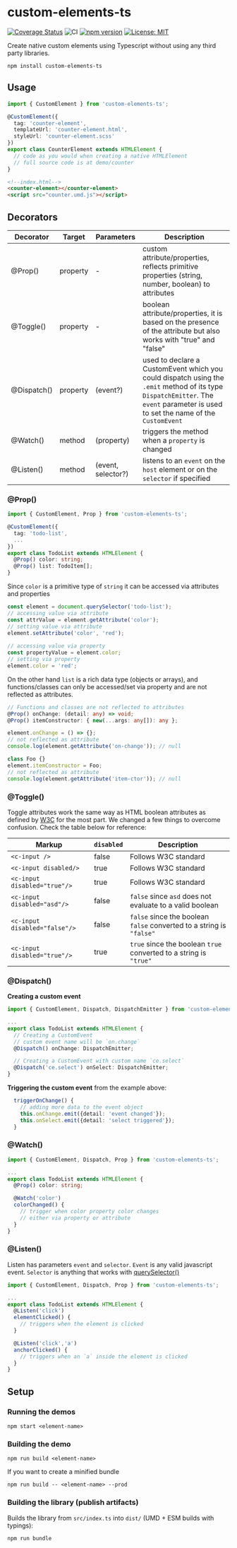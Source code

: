 # custom-elements-ts

[![Coverage Status](https://coveralls.io/repos/github/geocine/custom-elements-ts/badge.svg?branch=master)](https://coveralls.io/github/geocine/custom-elements-ts?branch=master)
![CI](https://github.com/geocine/custom-elements-ts/actions/workflows/ci.yml/badge.svg)
[![npm version](https://badge.fury.io/js/custom-elements-ts.svg)](https://www.npmjs.com/package/custom-elements-ts)
[![License: MIT](https://img.shields.io/badge/license-MIT-blue.svg)](https://opensource.org/licenses/MIT)


Create native custom elements using Typescript without using any third party libraries.

```
npm install custom-elements-ts
```

## Usage

```ts
import { CustomElement } from 'custom-elements-ts';

@CustomElement({
  tag: 'counter-element',
  templateUrl: 'counter-element.html',
  styleUrl: 'counter-element.scss'
})
export class CounterElement extends HTMLElement {
  // code as you would when creating a native HTMLElement
  // full source code is at demo/counter
}
```

```html
<!--index.html-->
<counter-element></counter-element>
<script src="counter.umd.js"></script>
```

## Decorators

| Decorator   | Target   | Parameters         | Description                                                                                                                                                                       |
|-------------|----------|--------------------|-----------------------------------------------------------------------------------------------------------------------------------------------------------------------------------|
| @Prop()     | property | -                  | custom attribute/properties, reflects primitive properties (string, number, boolean) to attributes                                                                                 |
| @Toggle()   | property | -                  | boolean attribute/properties, it is based on the presence of the attribute but also works with "true" and "false"                                                                 |
| @Dispatch() | property | (event?)           | used to declare a CustomEvent which you could dispatch using the `.emit` method of its type `DispatchEmitter`. The `event` parameter is used to set the name of the `CustomEvent` |
| @Watch()    | method   | (property)         | triggers the method when a `property` is changed                                                                                                                                  |
| @Listen()   | method   | (event, selector?) | listens to an `event` on the `host` element or on the `selector` if specified                                                                                                     |

### @Prop()
```ts
import { CustomElement, Prop } from 'custom-elements-ts';

@CustomElement({
  tag: 'todo-list',
  ...
})
export class TodoList extends HTMLElement {
  @Prop() color: string;
  @Prop() list: TodoItem[];
}
```
Since `color` is a primitive type of `string` it can be accessed via attributes and properties
```ts
const element = document.querySelector('todo-list');
// accessing value via attribute
const attrValue = element.getAttribute('color');
// setting value via attribute
element.setAttribute('color', 'red');
 
// accessing value via property
const propertyValue = element.color;
// setting via property
element.color = 'red';
```

On the other hand `list` is a rich data type (objects or arrays), and functions/classes can only be accessed/set via property and are not reflected as attributes.

```ts
// Functions and classes are not reflected to attributes
@Prop() onChange: (detail: any) => void;
@Prop() itemConstructor: { new(...args: any[]): any };

element.onChange = () => {};
// not reflected as attribute
console.log(element.getAttribute('on-change')); // null

class Foo {}
element.itemConstructor = Foo;
// not reflected as attribute
console.log(element.getAttribute('item-ctor')); // null
```

### @Toggle()
Toggle attributes work the same way as HTML boolean attributes as defined by [W3C](http://www.w3.org/TR/2008/WD-html5-20080610/semantics.html#boolean) for the most part. We changed a few things to overcome confusion. Check the table below for reference:

| Markup                        | `disabled` | Description                                                          |
|-------------------------------|------------|----------------------------------------------------------------------|
| `<c-input />`                 | false      | Follows W3C standard                                                 |
| `<c-input disabled/>`         | true       | Follows W3C standard                                                 |
| `<c-input disabled="true"/>`  | true       | Follows W3C standard                                                 |
| `<c-input disabled="asd"/>`   | false      | `false` since `asd` does not evaluate to a valid boolean             |
| `<c-input disabled="false"/>` | false      | `false` since the boolean `false` converted to a string is `"false"` |
| `<c-input disabled="true"/>`  | true       | `true` since the boolean `true` converted to a string is `"true"`    |

### @Dispatch()

**Creating a custom event**

```ts
import { CustomElement, Dispatch, DispatchEmitter } from 'custom-elements-ts';

...
export class TodoList extends HTMLElement {
  // Creating a CustomEvent
  // custom event name will be `on.change`
  @Dispatch() onChange: DispatchEmitter;

  // Creating a CustomEvent with custom name `ce.select` 
  @Dispatch('ce.select') onSelect: DispatchEmitter;
}
```
**Triggering the custom event** from the example above:

```ts
  triggerOnChange() {
    // adding more data to the event object
    this.onChange.emit({detail: 'event changed'});
    this.onSelect.emit({detail: 'select triggered'});
  }
```
### @Watch()

```ts
import { CustomElement, Dispatch, Prop } from 'custom-elements-ts';

...
export class TodoList extends HTMLElement {
  @Prop() color: string;

  @Watch('color')
  colorChanged() {
    // trigger when color property color changes
    // either via property or attribute
  }
}
```

### @Listen()

Listen has parameters `event` and `selector`. `Event` is any valid javascript event. `Selector` is anything that works with [querySelector()](https://developer.mozilla.org/en-US/docs/Web/API/Document/querySelector)

```ts
import { CustomElement, Dispatch, Prop } from 'custom-elements-ts';

...
export class TodoList extends HTMLElement {
  @Listen('click')
  elementClicked() {
    // triggers when the element is clicked
  }

  @Listen('click','a')
  anchorClicked() {
    // triggers when an `a` inside the element is clicked
  }
}
```

## Setup

### Running the demos

```
npm start <element-name>
```

### Building the demo

```
npm run build <element-name>
```
If you want to create a minified bundle
```
npm run build -- <element-name> --prod
```

### Building the library (publish artifacts)

Builds the library from `src/index.ts` into `dist/` (UMD + ESM builds with typings):

```
npm run bundle
```
